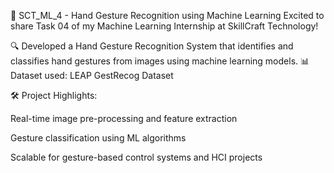 🚀 SCT_ML_4 - Hand Gesture Recognition using Machine Learning
Excited to share Task 04 of my Machine Learning Internship at SkillCraft Technology!

🔍 Developed a Hand Gesture Recognition System that identifies and classifies hand gestures from images using machine learning models.
📊 Dataset used: LEAP GestRecog Dataset

🛠️ Project Highlights:

Real-time image pre-processing and feature extraction

Gesture classification using ML algorithms

Scalable for gesture-based control systems and HCI projects
